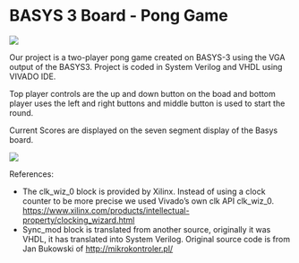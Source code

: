# BASYS 3 Board - Pong Game

[![](https://img.youtube.com/vi/r8tnSQvCtVk/0.jpg)](https://youtu.be/r8tnSQvCtVk)

Our project is a two-player pong game created on BASYS-3 using the VGA output of the BASYS3. 
Project is coded in System Verilog and VHDL using VIVADO IDE. 

Top player controls are the up and down button on the boad and bottom player uses the left and right buttons and middle button is used to start the round. 

Current Scores are displayed on the seven segment display of the Basys board.

![](http://i.imgur.com/ewoNgx4.jpg)

References: 
* The clk_wiz_0 block is provided by Xilinx. Instead of using a clock counter to be more precise we used Vivado’s own clk API clk_wiz_0. https://www.xilinx.com/products/intellectual-property/clocking_wizard.html
* Sync_mod block is translated from another source, originally it was VHDL, it has translated into System Verilog. Original source code is from Jan Bukowski of http://mikrokontroler.pl/
